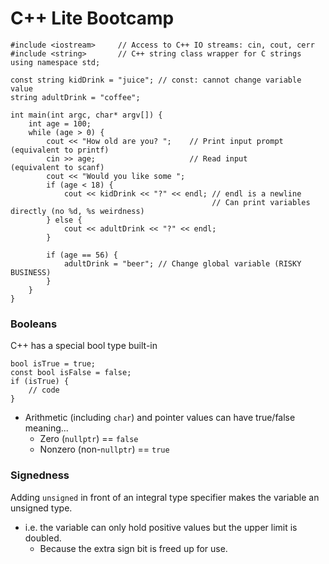 # C++ Lite Bootcamp

```
#include <iostream>     // Access to C++ IO streams: cin, cout, cerr
#include <string>       // C++ string class wrapper for C strings
using namespace std;

const string kidDrink = "juice"; // const: cannot change variable value
string adultDrink = "coffee";

int main(int argc, char* argv[]) {
    int age = 100;
    while (age > 0) {
        cout << "How old are you? ";    // Print input prompt (equivalent to printf)
        cin >> age;                     // Read input         (equivalent to scanf)
        cout << "Would you like some ";
        if (age < 18) {
            cout << kidDrink << "?" << endl; // endl is a newline
                                             // Can print variables directly (no %d, %s weirdness)
        } else {
            cout << adultDrink << "?" << endl;
        }

        if (age == 56) {
            adultDrink = "beer"; // Change global variable (RISKY BUSINESS)
        }
    }
}
```

### Booleans

C++ has a special bool type built-in

```
bool isTrue = true;
const bool isFalse = false;
if (isTrue) {
    // code
}
```

* Arithmetic (including `char`) and pointer values can have true/false meaning...
    * Zero (`nullptr`) == `false`
    * Nonzero (non-`nullptr`) == `true`

### Signedness

Adding `unsigned` in front of an integral type specifier makes the variable an unsigned type.
* i.e. the variable can only hold positive values but the upper limit is doubled.
    * Because the extra sign bit is freed up for use.